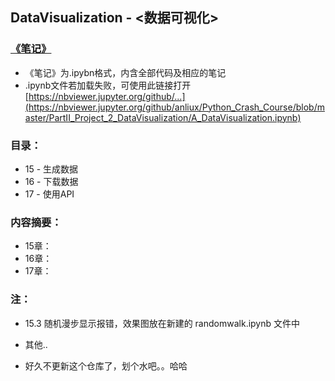 ## DataVisualization - <数据可视化>

### [《笔记》](https://github.com/anliux/Python_Crash_Course/blob/master/PartII_Project_1_AlienInvasion/A_AlienInvasion.ipynb)
* 《笔记》为.ipybn格式，内含全部代码及相应的笔记
* .ipynb文件若加载失败，可使用此链接打开 [https://nbviewer.jupyter.org/github/...](https://nbviewer.jupyter.org/github/anliux/Python_Crash_Course/blob/master/PartII_Project_2_DataVisualization/A_DataVisualization.ipynb)

### 目录：
* 15 - 生成数据
* 16 - 下载数据
* 17 - 使用API

### 内容摘要：
* 15章：
* 16章：
* 17章：

### 注：
* 15.3 随机漫步显示报错，效果图放在新建的 randomwalk.ipynb 文件中
* 其他..

* 好久不更新这个仓库了，划个水吧。。哈哈
